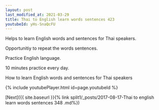 ```yaml
---
layout: post
last_modified_at: 2021-03-29
title: Thai to English learn words sentences 423 
youtubeId: yHs-SnaQcFU
---
```

 
 
Helps to learn English words and sentences for Thai speakers.

Opportunitiy to repeat the words sentences. 

Practice English language. 
 
10 minutes practice every day. 
 
How to learn English words and sentences for Thai speakers 
 
{% include youtubePlayer.html id=page.youtubeId %}
 
 
[Next]({{ site.baseurl }}{% link  split1/_posts/2017-08-17-Thai to english learn words sentences 348 .md%})
 

